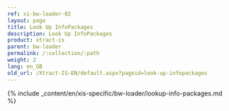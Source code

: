 ```yaml
---
ref: xi-bw-loader-02
layout: page
title: Look Up InfoPackages
description: Look Up InfoPackages
product: xtract-is
parent: bw-loader
permalink: /:collection/:path
weight: 2
lang: en_GB
old_url: /Xtract-IS-EN/default.aspx?pageid=look-up-infopackages
---
```

{% include _content/en/xis-specific/bw-loader/lookup-info-packages.md %}
